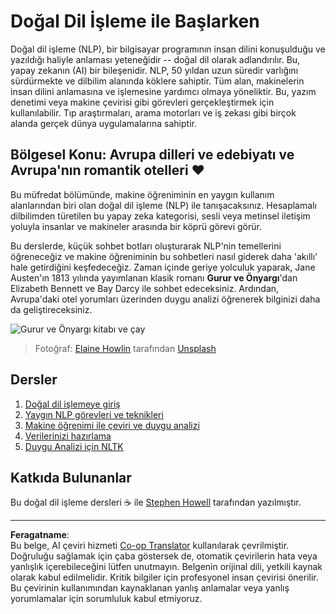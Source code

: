 <!--
CO_OP_TRANSLATOR_METADATA:
{
  "original_hash": "1eb379dc2d0c9940b320732d16083778",
  "translation_date": "2025-09-06T08:05:39+00:00",
  "source_file": "6-NLP/README.md",
  "language_code": "tr"
}
-->
# Doğal Dil İşleme ile Başlarken

Doğal dil işleme (NLP), bir bilgisayar programının insan dilini konuşulduğu ve yazıldığı haliyle anlaması yeteneğidir -- doğal dil olarak adlandırılır. Bu, yapay zekanın (AI) bir bileşenidir. NLP, 50 yıldan uzun süredir varlığını sürdürmekte ve dilbilim alanında köklere sahiptir. Tüm alan, makinelerin insan dilini anlamasına ve işlemesine yardımcı olmaya yöneliktir. Bu, yazım denetimi veya makine çevirisi gibi görevleri gerçekleştirmek için kullanılabilir. Tıp araştırmaları, arama motorları ve iş zekası gibi birçok alanda gerçek dünya uygulamalarına sahiptir.

## Bölgesel Konu: Avrupa dilleri ve edebiyatı ve Avrupa'nın romantik otelleri ❤️

Bu müfredat bölümünde, makine öğreniminin en yaygın kullanım alanlarından biri olan doğal dil işleme (NLP) ile tanışacaksınız. Hesaplamalı dilbilimden türetilen bu yapay zeka kategorisi, sesli veya metinsel iletişim yoluyla insanlar ve makineler arasında bir köprü görevi görür.

Bu derslerde, küçük sohbet botları oluşturarak NLP'nin temellerini öğreneceğiz ve makine öğreniminin bu sohbetleri nasıl giderek daha 'akıllı' hale getirdiğini keşfedeceğiz. Zaman içinde geriye yolculuk yaparak, Jane Austen'ın 1813 yılında yayımlanan klasik romanı **Gurur ve Önyargı**'dan Elizabeth Bennett ve Bay Darcy ile sohbet edeceksiniz. Ardından, Avrupa'daki otel yorumları üzerinden duygu analizi öğrenerek bilginizi daha da geliştireceksiniz.

![Gurur ve Önyargı kitabı ve çay](../../../6-NLP/images/p&p.jpg)
> Fotoğraf: <a href="https://unsplash.com/@elaineh?utm_source=unsplash&utm_medium=referral&utm_content=creditCopyText">Elaine Howlin</a> tarafından <a href="https://unsplash.com/s/photos/pride-and-prejudice?utm_source=unsplash&utm_medium=referral&utm_content=creditCopyText">Unsplash</a>
  
## Dersler

1. [Doğal dil işlemeye giriş](1-Introduction-to-NLP/README.md)
2. [Yaygın NLP görevleri ve teknikleri](2-Tasks/README.md)
3. [Makine öğrenimi ile çeviri ve duygu analizi](3-Translation-Sentiment/README.md)
4. [Verilerinizi hazırlama](4-Hotel-Reviews-1/README.md)
5. [Duygu Analizi için NLTK](5-Hotel-Reviews-2/README.md)

## Katkıda Bulunanlar 

Bu doğal dil işleme dersleri ☕ ile [Stephen Howell](https://twitter.com/Howell_MSFT) tarafından yazılmıştır.

---

**Feragatname**:  
Bu belge, AI çeviri hizmeti [Co-op Translator](https://github.com/Azure/co-op-translator) kullanılarak çevrilmiştir. Doğruluğu sağlamak için çaba göstersek de, otomatik çevirilerin hata veya yanlışlık içerebileceğini lütfen unutmayın. Belgenin orijinal dili, yetkili kaynak olarak kabul edilmelidir. Kritik bilgiler için profesyonel insan çevirisi önerilir. Bu çevirinin kullanımından kaynaklanan yanlış anlamalar veya yanlış yorumlamalar için sorumluluk kabul etmiyoruz.